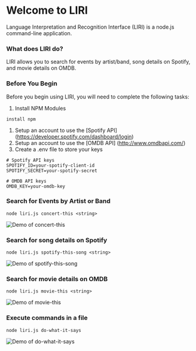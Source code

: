 # Welcome to LIRI
Language Interpretation and Recognition Interface (LIRI) is a node.js command-line application.

### What does LIRI do? ###
LIRI allows you to search for events by artist/band, song details on Spotify, and movie details on OMDB.

### Before You Begin ###
Before you begin using LIRI, you will need to complete the following tasks:
1. Install NPM Modules
```
install npm
```
1. Setup an account to use the [Spotify API] (https://developer.spotify.com/dashboard/login) 
1. Setup an account to use the [OMDB API] (http://www.omdbapi.com/)
1. Create a .env file to store your keys
```
# Spotify API keys
SPOTIFY_ID=your-spotify-client-id
SPOTIFY_SECRET=your-spotify-secret

# OMDB API keys
OMDB_KEY=your-omdb-key
```

### Search for Events by Artist or Band ###
```
node liri.js concert-this <string>
```
![Demo of concert-this](https://github.com/mhigh1/Liri-Node-App/images/concert-this.gif)

### Search for song details on Spotify ###
```
node liri.js spotify-this-song <string>
```
![Demo of spotify-this-song](#)

### Search for movie details on OMDB ###
```
node liri.js movie-this <string>
```
![Demo of movie-this](#)

### Execute commands in a file ###
```
node liri.js do-what-it-says
```
![Demo of do-what-it-says](#)